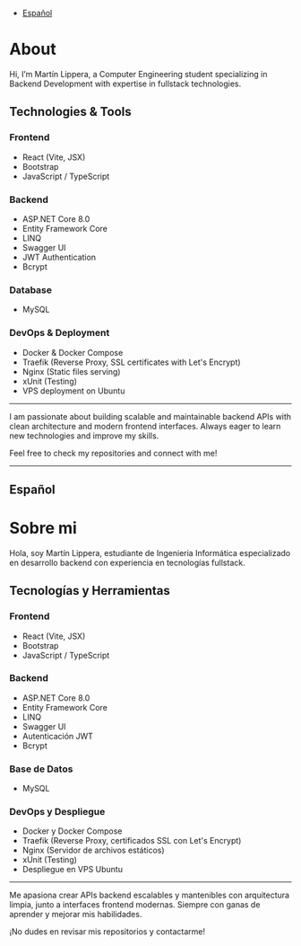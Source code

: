 - [Español](#español)

# About

Hi, I’m Martín Lippera, a Computer Engineering student specializing in Backend Development with expertise in fullstack technologies.

## Technologies & Tools

### Frontend
- React (Vite, JSX)
- Bootstrap
- JavaScript / TypeScript

### Backend
- ASP.NET Core 8.0
- Entity Framework Core
- LINQ
- Swagger UI
- JWT Authentication
- Bcrypt

### Database
- MySQL

### DevOps & Deployment
- Docker & Docker Compose
- Traefik (Reverse Proxy, SSL certificates with Let's Encrypt)
- Nginx (Static files serving)
- xUnit (Testing)
- VPS deployment on Ubuntu

---

I am passionate about building scalable and maintainable backend APIs with clean architecture and modern frontend interfaces. Always eager to learn new technologies and improve my skills.

Feel free to check my repositories and connect with me!

---

## Español

# Sobre mi

Hola, soy Martín Lippera, estudiante de Ingenieria Informática especializado en desarrollo backend con experiencia en tecnologías fullstack.

## Tecnologías y Herramientas

### Frontend
- React (Vite, JSX)
- Bootstrap
- JavaScript / TypeScript

### Backend
- ASP.NET Core 8.0
- Entity Framework Core
- LINQ
- Swagger UI
- Autenticación JWT
- Bcrypt

### Base de Datos
- MySQL

### DevOps y Despliegue
- Docker y Docker Compose
- Traefik (Reverse Proxy, certificados SSL con Let's Encrypt)
- Nginx (Servidor de archivos estáticos)
- xUnit (Testing)
- Despliegue en VPS Ubuntu

---

Me apasiona crear APIs backend escalables y mantenibles con arquitectura limpia, junto a interfaces frontend modernas. Siempre con ganas de aprender y mejorar mis habilidades.

¡No dudes en revisar mis repositorios y contactarme!


